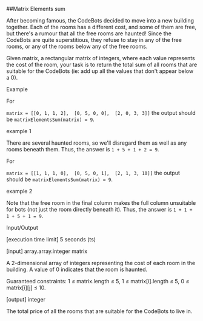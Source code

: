##Matrix Elements sum

After becoming famous, the CodeBots decided to move into a new building together. Each of the rooms has a different cost, and some of them are free, but there's a rumour that all the free rooms are haunted! Since the CodeBots are quite superstitious, they refuse to stay in any of the free rooms, or any of the rooms below any of the free rooms.

Given matrix, a rectangular matrix of integers, where each value represents the cost of the room, your task is to return the total sum of all rooms that are suitable for the CodeBots (ie: add up all the values that don't appear below a 0).

Example

For

``matrix = [[0, 1, 1, 2], 
          [0, 5, 0, 0], 
          [2, 0, 3, 3]]``
the output should be
``matrixElementsSum(matrix) = 9``.

example 1

There are several haunted rooms, so we'll disregard them as well as any rooms beneath them. Thus, the answer is ``1 + 5 + 1 + 2 = 9``.

For

``matrix = [[1, 1, 1, 0], 
          [0, 5, 0, 1], 
          [2, 1, 3, 10]]``
the output should be
``matrixElementsSum(matrix) = 9``.

example 2

Note that the free room in the final column makes the full column unsuitable for bots (not just the room directly beneath it). Thus, the answer is ``1 + 1 + 1 + 5 + 1 = 9``.

Input/Output

[execution time limit] 5 seconds (ts)

[input] array.array.integer matrix

A 2-dimensional array of integers representing the cost of each room in the building. A value of 0 indicates that the room is haunted.

Guaranteed constraints:
1 ≤ matrix.length ≤ 5,
1 ≤ matrix[i].length ≤ 5,
0 ≤ matrix[i][j] ≤ 10.

[output] integer

The total price of all the rooms that are suitable for the CodeBots to live in.